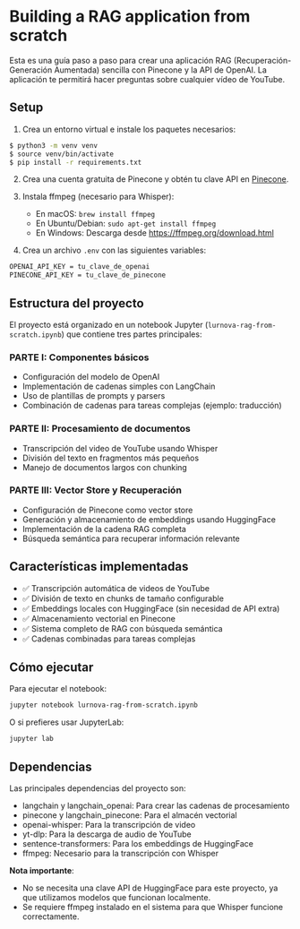 # Building a RAG application from scratch

Esta es una guía paso a paso para crear una aplicación RAG (Recuperación-Generación Aumentada) sencilla con Pinecone y la API de OpenAI. La aplicación te permitirá hacer preguntas sobre cualquier vídeo de YouTube.

## Setup

1. Crea un entorno virtual e instale los paquetes necesarios:

```bash
$ python3 -m venv venv
$ source venv/bin/activate
$ pip install -r requirements.txt
```

2. Crea una cuenta gratuita de Pinecone y obtén tu clave API en [Pinecone](https://www.pinecone.io/).

3. Instala ffmpeg (necesario para Whisper):
   - En macOS: `brew install ffmpeg`
   - En Ubuntu/Debian: `sudo apt-get install ffmpeg`
   - En Windows: Descarga desde https://ffmpeg.org/download.html

4. Crea un archivo `.env` con las siguientes variables:

```bash
OPENAI_API_KEY = tu_clave_de_openai
PINECONE_API_KEY = tu_clave_de_pinecone
```

## Estructura del proyecto

El proyecto está organizado en un notebook Jupyter (`lurnova-rag-from-scratch.ipynb`) que contiene tres partes principales:

### PARTE I: Componentes básicos
- Configuración del modelo de OpenAI
- Implementación de cadenas simples con LangChain
- Uso de plantillas de prompts y parsers
- Combinación de cadenas para tareas complejas (ejemplo: traducción)

### PARTE II: Procesamiento de documentos
- Transcripción del video de YouTube usando Whisper
- División del texto en fragmentos más pequeños
- Manejo de documentos largos con chunking

### PARTE III: Vector Store y Recuperación
- Configuración de Pinecone como vector store
- Generación y almacenamiento de embeddings usando HuggingFace
- Implementación de la cadena RAG completa
- Búsqueda semántica para recuperar información relevante

## Características implementadas

- ✅ Transcripción automática de videos de YouTube
- ✅ División de texto en chunks de tamaño configurable
- ✅ Embeddings locales con HuggingFace (sin necesidad de API extra)
- ✅ Almacenamiento vectorial en Pinecone
- ✅ Sistema completo de RAG con búsqueda semántica
- ✅ Cadenas combinadas para tareas complejas

## Cómo ejecutar

Para ejecutar el notebook:

```bash
jupyter notebook lurnova-rag-from-scratch.ipynb
```

O si prefieres usar JupyterLab:

```bash
jupyter lab
```

## Dependencias

Las principales dependencias del proyecto son:

- langchain y langchain_openai: Para crear las cadenas de procesamiento
- pinecone y langchain_pinecone: Para el almacén vectorial
- openai-whisper: Para la transcripción de video
- yt-dlp: Para la descarga de audio de YouTube
- sentence-transformers: Para los embeddings de HuggingFace
- ffmpeg: Necesario para la transcripción con Whisper

**Nota importante**: 
- No se necesita una clave API de HuggingFace para este proyecto, ya que utilizamos modelos que funcionan localmente.
- Se requiere ffmpeg instalado en el sistema para que Whisper funcione correctamente.